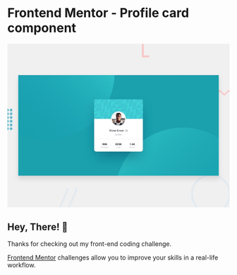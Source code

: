 # Frontend Mentor - Profile card component

![Design preview for the Profile card component coding challenge](./design/desktop-preview.jpg)

## Hey, There! 👋

Thanks for checking out my front-end coding challenge.

[Frontend Mentor](https://www.frontendmentor.io) challenges allow you to improve your skills in a real-life workflow.





